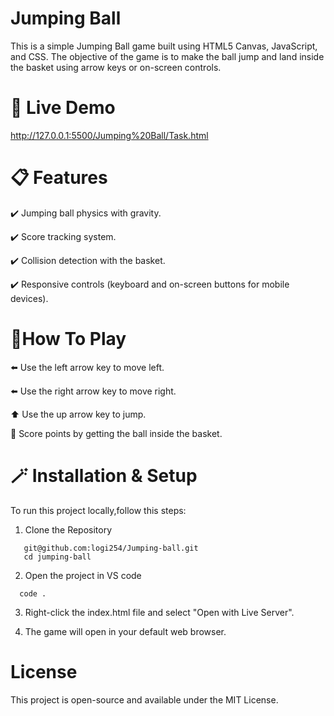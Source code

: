 # Jumping Ball

This is a simple Jumping Ball game built using HTML5 Canvas, JavaScript, and CSS. The objective of the game is to make the ball jump and land inside the basket using arrow keys or on-screen controls.

# 🚀 Live Demo

http://127.0.0.1:5500/Jumping%20Ball/Task.html

# 📋 Features

✔️ Jumping ball physics with gravity.

✔️ Score tracking system.

✔️ Collision detection with the basket.

✔️ Responsive controls (keyboard and on-screen buttons for mobile devices).

# 🚩How To Play

⬅️ Use the left arrow key to move left.

⬅️ Use the right arrow key to move right.

⬆️ Use the up arrow key to jump.

🥳 Score points by getting the ball inside the basket.

# 🪄 Installation & Setup

To run this project locally,follow this steps:

1. Clone the Repository
```
   git@github.com:logi254/Jumping-ball.git
   cd jumping-ball
```
2. Open the project in VS code
 ```
   code .
```
3. Right-click the index.html file and select "Open with Live Server".
   
4. The game will open in your default web browser.

# License

This project is open-source and available under the MIT License.
